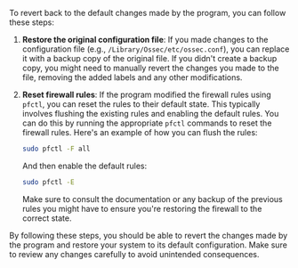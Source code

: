 To revert back to the default changes made by the program, you can follow these steps:

1. **Restore the original configuration file**: If you made changes to the configuration file (e.g., `/Library/Ossec/etc/ossec.conf`), you can replace it with a backup copy of the original file. If you didn't create a backup copy, you might need to manually revert the changes you made to the file, removing the added labels and any other modifications.

2. **Reset firewall rules**: If the program modified the firewall rules using `pfctl`, you can reset the rules to their default state. This typically involves flushing the existing rules and enabling the default rules. You can do this by running the appropriate `pfctl` commands to reset the firewall rules. Here's an example of how you can flush the rules:

    ```sh
    sudo pfctl -F all
    ```

    And then enable the default rules:

    ```sh
    sudo pfctl -E
    ```

    Make sure to consult the documentation or any backup of the previous rules you might have to ensure you're restoring the firewall to the correct state.

By following these steps, you should be able to revert the changes made by the program and restore your system to its default configuration. Make sure to review any changes carefully to avoid unintended consequences.
